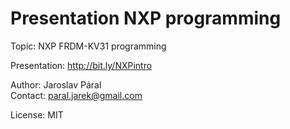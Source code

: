 # Presentation NXP programming

Topic: NXP FRDM-KV31 programming

Presentation: <http://bit.ly/NXPintro>

Author: Jaroslav Páral  
Contact: <paral.jarek@gmail.com>

License: MIT